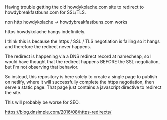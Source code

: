 Having trouble getting the old howdykolache.com site to redirect to howdybreakfastbuns.com for SSL/TLS.

non http howdykolache -> howdybreakfastbuns.com works

https howdykolache hangs indefinitely.

I think this is because the https / SSL / TLS negotiation is failing so it hangs and therefore the redirect never happens.

The redirect is happening via a DNS redirect record at namecheap, so I would have thought that the redirect happens BEFORE
the SSL negotiation, but I'm not observing that behavior.

So instead, this repository is here solely to create a single page to publish on netlify, where it will successfully complete
the https negotiation, then serve a static page. That page just contains a javascript directive to redirect the site.

This will probably be worse for SEO.

https://blog.dnsimple.com/2016/08/https-redirects/
